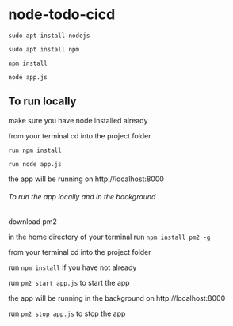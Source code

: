 # node-todo-cicd
```
sudo apt install nodejs

sudo apt install npm

npm install

node app.js
```

## To run locally
make sure you have node installed already

from your terminal cd into the project folder
```
run npm install

run node app.js
```
the app will be running on http://localhost:8000

###### To run the app locally and in the background 

download pm2

in the home directory of your terminal run `npm install pm2 -g`

from your terminal cd into the project folder

run `npm install` if you have not already 

run `pm2 start app.js` to start the app

the app will be running in the background on http://localhost:8000

run `pm2 stop app.js` to stop the app
